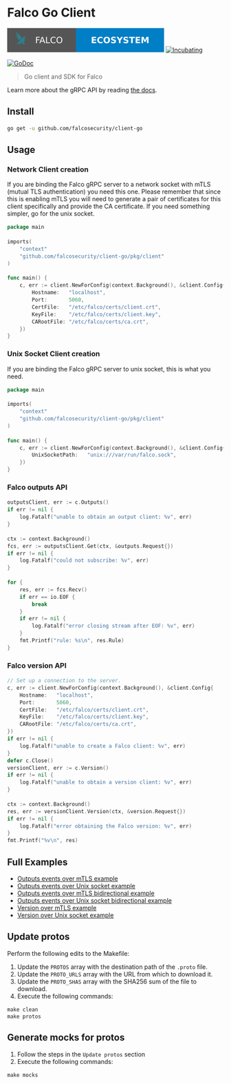# Falco Go Client

[![Falco Ecosystem Repository](https://github.com/falcosecurity/evolution/blob/main/repos/badges/falco-ecosystem-blue.svg)](https://github.com/falcosecurity/evolution/blob/main/REPOSITORIES.md#ecosystem-scope) [![Incubating](https://img.shields.io/badge/status-incubating-orange?style=for-the-badge)](https://github.com/falcosecurity/evolution/blob/main/REPOSITORIES.md#incubating)

[![GoDoc](https://godoc.org/github.com/falcosecurity/client-go/pkg/client?status.svg)](https://godoc.org/github.com/falcosecurity/client-go/pkg/client)

> Go client and SDK for Falco

Learn more about the gRPC API by reading [the docs](https://falco.org/docs/grpc/).

## Install

```bash
go get -u github.com/falcosecurity/client-go
```

## Usage

### Network Client creation

If you are binding the Falco gRPC server to a network socket
with mTLS (mutual TLS authentication) you need this one. Please remember that since this is
enabling mTLS you will need to generate a pair of certificates for this client
specifically and provide the CA certificate. If you need something simpler,
go for the unix socket.

```go
package main

imports(
    "context"
    "github.com/falcosecurity/client-go/pkg/client"
)

func main() {
    c, err := client.NewForConfig(context.Background(), &client.Config{
        Hostname:   "localhost",
        Port:       5060,
        CertFile:   "/etc/falco/certs/client.crt",
        KeyFile:    "/etc/falco/certs/client.key",
        CARootFile: "/etc/falco/certs/ca.crt",
    })
}
```

### Unix Socket Client creation

If you are binding the Falco gRPC server to unix socket, this is what you need.

```go
package main

imports(
    "context"
    "github.com/falcosecurity/client-go/pkg/client"
)

func main() {
    c, err := client.NewForConfig(context.Background(), &client.Config{
        UnixSocketPath:   "unix:///var/run/falco.sock",
    })
}
```

### Falco outputs API

```go
outputsClient, err := c.Outputs()
if err != nil {
    log.Fatalf("unable to obtain an output client: %v", err)
}

ctx := context.Background()
fcs, err := outputsClient.Get(ctx, &outputs.Request{})
if err != nil {
    log.Fatalf("could not subscribe: %v", err)
}

for {
    res, err := fcs.Recv()
    if err == io.EOF {
        break
    }
    if err != nil {
        log.Fatalf("error closing stream after EOF: %v", err)
    }
    fmt.Printf("rule: %s\n", res.Rule)
}
```

### Falco version API

```go
// Set up a connection to the server.
c, err := client.NewForConfig(context.Background(), &client.Config{
    Hostname:   "localhost",
    Port:       5060,
    CertFile:   "/etc/falco/certs/client.crt",
    KeyFile:    "/etc/falco/certs/client.key",
    CARootFile: "/etc/falco/certs/ca.crt",
})
if err != nil {
    log.Fatalf("unable to create a Falco client: %v", err)
}
defer c.Close()
versionClient, err := c.Version()
if err != nil {
    log.Fatalf("unable to obtain a version client: %v", err)
}

ctx := context.Background()
res, err := versionClient.Version(ctx, &version.Request{})
if err != nil {
    log.Fatalf("error obtaining the Falco version: %v", err)
}
fmt.Printf("%v\n", res)
```

## Full Examples

- [Outputs events over mTLS example](examples/output/main.go)
- [Outputs events over Unix socket example](examples/output_unix_socket/main.go)
- [Outputs events over mTLS bidirectional example](examples/output_bidi/main.go)
- [Outputs events over Unix socket bidirectional example](examples/output_unix_socket_bidi/main.go)
- [Version over mTLS example](examples/version/main.go)
- [Version over Unix socket example](examples/version_unix_socket/main.go)

## Update protos

Perform the following edits to the Makefile:

1. Update the `PROTOS` array with the destination path of the `.proto` file.
2. Update the `PROTO_URLS` array with the URL from which to download it.
3. Update the `PROTO_SHAS` array with the SHA256 sum of the file to download.
4. Execute the following commands:

```console
make clean
make protos
```

## Generate mocks for protos

1. Follow the steps in the `Update protos` section
2. Execute the following commands:

```console
make mocks
```
